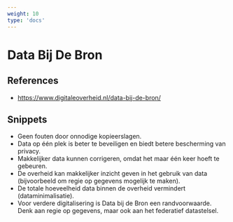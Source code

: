 ```yaml
---
weight: 10
type: 'docs'
---
```


# Data Bij De Bron

## References
- https://www.digitaleoverheid.nl/data-bij-de-bron/

## Snippets
- Geen fouten door onnodige kopieerslagen.
- Data op één plek is beter te beveiligen en biedt betere bescherming van privacy.
- Makkelijker data kunnen corrigeren, omdat het maar één keer hoeft te gebeuren.
- De overheid kan makkelijker inzicht geven in het gebruik van data (bijvoorbeeld om regie op gegevens mogelijk te maken).
- De totale hoeveelheid data binnen de overheid vermindert (dataminimalisatie).
- Voor verdere digitalisering is Data bij de Bron een randvoorwaarde. Denk aan regie op gegevens, maar ook aan het federatief datastelsel.
